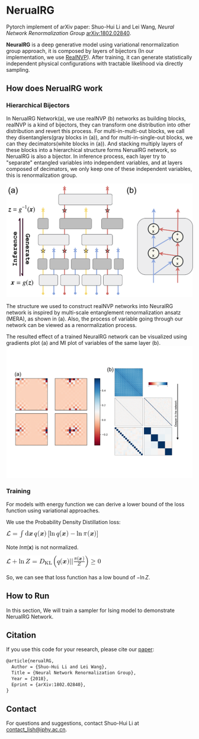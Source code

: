 

# NerualRG 

Pytorch implement of arXiv paper: Shuo-Hui Li and Lei Wang, *Neural Network Renormalization Group* [arXiv:1802.02840](https://arxiv.org/abs/1802.02840).

**NeuralRG** is a deep generative model using variational renormalization group approach, it is composed by layers of bijectors (In our implementation, we use [RealNVP](https://arxiv.org/abs/1605.08803)). After training, it can generate statistically independent physical configurations with tractable likelihood via directly sampling.

## How does NerualRG work

### Hierarchical Bijectors 

In NerualRG Network(a), we use realNVP (b) networks as building blocks, realNVP is a kind of bijectors, they can transform one distribution into other distribution and revert this process. For multi-in-multi-out blocks, we call they disentanglers(gray blocks in (a)), and for multi-in-single-out blocks, we can they decimators(white blocks in (a)). And stacking  multiply layers of these blocks into a hierarchical structure forms NerualRG network, so NerualRG is also a bijector. In inference process, each layer try to "separate" entangled variables into independent variables, and at layers composed of decimators, we only keep one of these independent variables, this is renormalization group.

![NerualRG Network](etc/Nflow.png)

The structure we used to construct realNVP networks into NeuralRG network is inspired by multi-scale entanglement renormalization ansatz (MERA), as shown in (a). Also, the process of variable going through our network can be viewed as a renormalization process.

The resulted effect of a trained NeuralRG network can be visualized using gradients plot (a) and MI plot of variables of the same layer (b).![gradientAndMi](etc/gradAndMi.png)

### Training

For models with energy function we can derive a lower bound of the loss function using variational approaches. 

We use the Probability Density Distillation loss:

![eq1](etc/eq1.png)

Note $ln\pi(\boldsymbol{x})$ is not normalized.

![eq2](etc/eq2.png)

So, we can see that loss function has a low bound of $-\ln Z$.

## How to Run 

In this section, We will train a sampler for Ising model to demonstrate NerualRG Network.

## Citation

If you use this code for your research, please cite our [paper](https://arxiv.org/abs/1802.02840):

```
@article{nerualRG,
  Author = {Shuo-Hui Li and Lei Wang},
  Title = {Neural Network Renormalization Group},
  Year = {2018},
  Eprint = {arXiv:1802.02840},
}
```

## Contact

For questions and suggestions, contact Shuo-Hui Li at [contact_lish@iphy.ac.cn](mailto:contact_lish@iphy.ac.cn).






